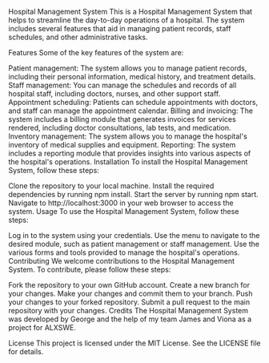 Hospital Management System
This is a Hospital Management System that helps to streamline the day-to-day operations of a hospital. The system includes several features that aid in managing patient records, staff schedules, and other administrative tasks.

Features
Some of the key features of the system are:

Patient management: The system allows you to manage patient records, including their personal information, medical history, and treatment details.
Staff management: You can manage the schedules and records of all hospital staff, including doctors, nurses, and other support staff.
Appointment scheduling: Patients can schedule appointments with doctors, and staff can manage the appointment calendar.
Billing and invoicing: The system includes a billing module that generates invoices for services rendered, including doctor consultations, lab tests, and medication.
Inventory management: The system allows you to manage the hospital's inventory of medical supplies and equipment.
Reporting: The system includes a reporting module that provides insights into various aspects of the hospital's operations.
Installation
To install the Hospital Management System, follow these steps:

Clone the repository to your local machine.
Install the required dependencies by running npm install.
Start the server by running npm start.
Navigate to http://localhost:3000 in your web browser to access the system.
Usage
To use the Hospital Management System, follow these steps:

Log in to the system using your credentials.
Use the menu to navigate to the desired module, such as patient management or staff management.
Use the various forms and tools provided to manage the hospital's operations.
Contributing
We welcome contributions to the Hospital Management System. To contribute, please follow these steps:

Fork the repository to your own GitHub account.
Create a new branch for your changes.
Make your changes and commit them to your branch.
Push your changes to your forked repository.
Submit a pull request to the main repository with your changes.
Credits
The Hospital Management System was developed by George and the help of my team James and Viona as a project for ALXSWE.

License
This project is licensed under the MIT License. See the LICENSE file for details.
